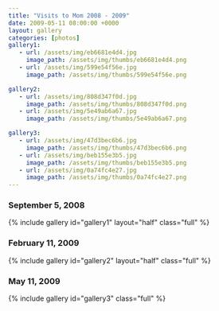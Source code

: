 ```yaml
---
title: "Visits to Mom 2008 - 2009"
date: 2009-05-11 08:00:00 +0000
layout: gallery
categories: [photos]
gallery1:
   - url: /assets/img/eb6681e4d4.jpg
     image_path: /assets/img/thumbs/eb6681e4d4.png
   - url: /assets/img/599e54f56e.jpg
     image_path: /assets/img/thumbs/599e54f56e.png

gallery2: 
   - url: /assets/img/808d347f0d.jpg
     image_path: /assets/img/thumbs/808d347f0d.png
   - url: /assets/img/5e49ab6a67.jpg
     image_path: /assets/img/thumbs/5e49ab6a67.png

gallery3:
   - url: /assets/img/47d3bec6b6.jpg
     image_path: /assets/img/thumbs/47d3bec6b6.png
   - url: /assets/img/beb155e3b5.jpg
     image_path: /assets/img/thumbs/beb155e3b5.png
   - url: /assets/img/0a74fc4e27.jpg
     image_path: /assets/img/thumbs/0a74fc4e27.png
---
```

### September 5, 2008

{% include gallery id="gallery1" layout="half" class="full" %}

### February 11, 2009

{% include gallery id="gallery2" layout="half" class="full" %}

### May 11, 2009

{% include gallery id="gallery3" class="full" %}
